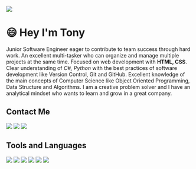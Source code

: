 ![](http://3.bp.blogspot.com/-PiktfY6sRzE/UzP2RTGeoQI/AAAAAAAADeE/TcYLNLSfXMU/s1600/Need+Code+By+PCbots.png)

# :smile: Hey I'm Tony

Junior Software Engineer eager to contribute to team success through hard work. An excellent multi-tasker who can organize and manage multiple projects at the same time. Focused on web development with **HTML, CSS**. Clear understanding of *C#, Python* with the best practices of software development like Version Control, Git and GitHub. Excellent knowledge of the main concepts of Computer Science like Object Oriented Programming, Data Structure and Algorithms. I am a creative problem solver and I have an analytical mindset who wants to learn and grow in a great company.

## Contact Me

[<img src="https://img.icons8.com/fluent/48/4a90e2/linkedin.png"/>](https://www.linkedin.com/in/antonio-nazco-7a41591a1/) [<img src="https://img.icons8.com/windows/48/4a90e2/hackerrank.png"/>](https://www.hackerrank.com/tonito_nazco?hr_r=1) [<img src="https://img.icons8.com/color/48/4a90e2/twitter--v1.png"/>](https://twitter.com/H033S)

## Tools and Languages

![](https://img.icons8.com/color/48/000000/c-sharp-logo-2.png) ![](https://img.icons8.com/color/48/000000/python.png) ![](https://img.icons8.com/color/48/000000/javascript.png) ![](https://img.icons8.com/nolan/48/visual-studio-code-2019.png) ![](https://img.icons8.com/nolan/48/github.png) ![](https://img.icons8.com/color/48/000000/git.png)
